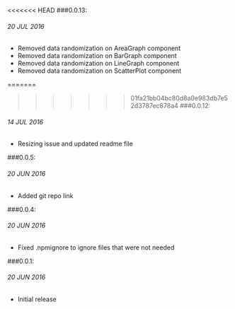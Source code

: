 <<<<<<< HEAD
###0.0.13:
###### 20 JUL 2016
- Removed data randomization on AreaGraph component
- Removed data randomization on BarGraph component
- Removed data randomization on LineGraph component
- Removed data randomization on ScatterPlot component

=======
>>>>>>> 01fa21bb04bc80d8a0e983db7e52d3787ec878a4
###0.0.12:
###### 14 JUL 2016
- Resizing issue and updated readme file

###0.0.5:
###### 20 JUN 2016
- Added git repo link

###0.0.4:
###### 20 JUN 2016
- Fixed .npmignore to ignore files that were not needed

###0.0.1:
###### 20 JUN 2016
- Initial release
